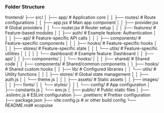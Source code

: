 ### Folder Structure

frontend/
├── src/
│   ├── app/                    # Application core
│   │   ├── routes/            # Route configurations
│   │   ├── app.jsx            # Main app component
│   │   ├── provider.jsx       # Global providers
│   │   └── router.jsx         # Router setup
│   │
│   ├── features/              # Feature-based modules
│   │   ├── auth/             # Example feature: Authentication
│   │   │   ├── api/          # Feature-specific API calls
│   │   │   ├── components/   # Feature-specific components
│   │   │   ├── hooks/        # Feature-specific hooks
│   │   │   ├── stores/       # Feature-specific state
│   │   │   └── utils/        # Feature-specific utilities
│   │   │
│   │   └── dashboard/        # Example feature: Dashboard
│   │       ├── api/
│   │       ├── components/
│   │       └── hooks/
│   │
│   ├── shared/               # Shared code
│   │   ├── components/       # Shared/common components
│   │   ├── hooks/           # Shared custom hooks
│   │   ├── lib/             # Configured libraries
│   │   └── utils/           # Utility functions
│   │
│   ├── stores/              # Global state management
│   │   ├── auth.js
│   │   └── theme.js
│   │
│   ├── assets/             # Static assets
│   │   ├── images/
│   │   ├── fonts/
│   │   └── styles/
│   │
│   └── config/             # App configuration
│       ├── constants.js
│       └── env.js
│
├── public/                 # Public static files
│
├── .eslintrc.js           # ESLint configuration
├── .prettierrc            # Prettier configuration
├── package.json
├── vite.config.js         # or other build config
└── README.md#   e c o p u l s e  
 